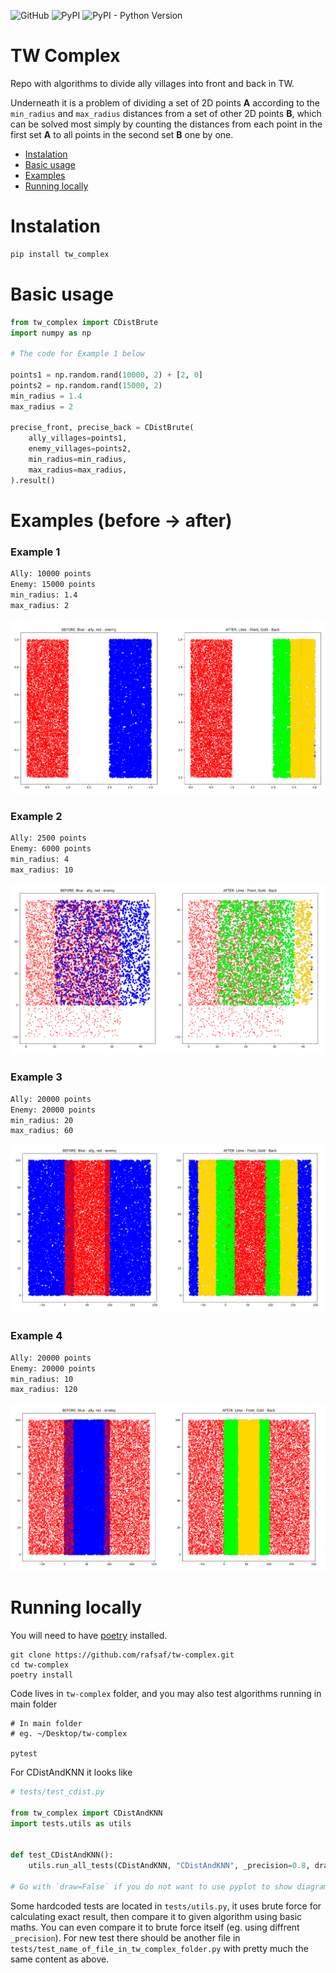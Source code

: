 ![GitHub](https://img.shields.io/github/license/rafsaf/tw-complex)
![PyPI](https://img.shields.io/pypi/v/tw-complex)
![PyPI - Python Version](https://img.shields.io/pypi/pyversions/tw-complex)

# TW Complex

Repo with algorithms to divide ally villages into front and back in TW.

Underneath it is a problem of dividing a set of 2D points **A** according to the `min_radius` and `max_radius` distances from a set of other 2D points **B**, which can be solved most simply by counting the distances from each point in the first set **A** to all points in the second set **B** one by one.

- [Instalation](#instalation)
- [Basic usage](#basic-usage)
- [Examples](#examples-before---after)
- [Running locally](#running-locally)

# Instalation

```bash
pip install tw_complex
```

# Basic usage

```python
from tw_complex import CDistBrute
import numpy as np

# The code for Example 1 below

points1 = np.random.rand(10000, 2) + [2, 0]
points2 = np.random.rand(15000, 2)
min_radius = 1.4
max_radius = 2

precise_front, precise_back = CDistBrute(
    ally_villages=points1,
    enemy_villages=points2,
    min_radius=min_radius,
    max_radius=max_radius,
).result()

```

# Examples (before -> after)

### Example 1

```bash
Ally: 10000 points
Enemy: 15000 points
min_radius: 1.4
max_radius: 2
```

![example1](https://raw.githubusercontent.com/rafsaf/tw-complex/main/images/Figure_1.png)

### Example 2

```bash
Ally: 2500 points
Enemy: 6000 points
min_radius: 4
max_radius: 10
```

![example2](https://raw.githubusercontent.com/rafsaf/tw-complex/main/images/Figure_2.png)

### Example 3

```bash
Ally: 20000 points
Enemy: 20000 points
min_radius: 20
max_radius: 60
```

![example3](https://raw.githubusercontent.com/rafsaf/tw-complex/main/images/Figure_3.png)

### Example 4

```bash
Ally: 20000 points
Enemy: 20000 points
min_radius: 10
max_radius: 120
```

![example4](https://raw.githubusercontent.com/rafsaf/tw-complex/main/images/Figure_4.png)

# Running locally

You will need to have [poetry](https://python-poetry.org/) installed.

```
git clone https://github.com/rafsaf/tw-complex.git
cd tw-complex
poetry install

```

Code lives in `tw-complex` folder, and you may also test algorithms running in main folder

```
# In main folder
# eg. ~/Desktop/tw-complex

pytest
```

For CDistAndKNN it looks like

```python
# tests/test_cdist.py

from tw_complex import CDistAndKNN
import tests.utils as utils


def test_CDistAndKNN():
    utils.run_all_tests(CDistAndKNN, "CDistAndKNN", _precision=0.8, draw=True)

# Go with `draw=False` if you do not want to use pyplot to show diagrams
```

Some hardcoded tests are located in `tests/utils.py`, it uses brute force for calculating exact result, then compare it to given algorithm using basic maths. You can even compare it to brute force itself (eg. using diffrent `_precision`). For new test there should be another file in `tests/test_name_of_file_in_tw_complex_folder.py` with pretty much the same content as above.
